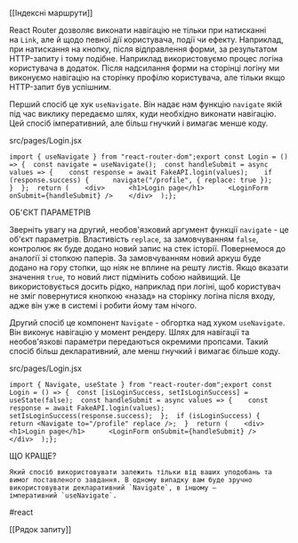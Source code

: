 [[Індексні маршрути]]

React Router дозволяє виконати навігацію не тільки при натисканні на `Link`, але й щодо певної дії користувача, події чи ефекту. Наприклад, при натискання на кнопку, після відправлення форми, за результатом HTTP-запиту і тому подібне. Наприклад використовуємо процес логіна користувача в додаток. Після надсилання форми на сторінці логіну ми виконуємо навігацію на сторінку профілю користувача, але тільки якщо HTTP-запит був успішним.

Перший спосіб це хук `useNavigate`. Він надає нам функцію `navigate` якій під час виклику передаємо шлях, куди необхідно виконати навігацію. Цей спосіб імперативний, але більш гнучкий і вимагає менше коду.

src/pages/Login.jsx

```
import { useNavigate } from "react-router-dom";export const Login = () => {  const navigate = useNavigate();  const handleSubmit = async values => {    const response = await FakeAPI.login(values);    if (response.success) {      navigate("/profile", { replace: true });    }  };  return (    <div>      <h1>Login page</h1>      <LoginForm onSubmit={handleSubmit} />    </div>  );};
```

ОБ'ЄКТ ПАРАМЕТРІВ

Зверніть увагу на другий, необов'язковий аргумент функції `navigate` - це об'єкт параметрів. Властивість `replace`, за замовчуванням `false`, контролює як буде додано новий запис на стек історії. Повернемося до аналогії зі стопкою паперів. За замовчуванням новий аркуш буде додано на гору стопки, що ніяк не вплине на решту листів. Якщо вказати значення `true`, то новий лист підмінить собою найвищий. Це використовується досить рідко, наприклад при логіні, щоб користувач не зміг повернутися кнопкою «назад» на сторінку логіна після входу, адже він уже в системі і робити йому там нічого.

Другий спосіб це компонент `Navigate` - обгортка над хуком `useNavigate`. Він виконує навігацію у момент рендеру. Шлях для навігації та необов'язкові параметри передаються окремими пропсами. Такий спосіб більш декларативний, але менш гнучкий і вимагає більше коду.

src/pages/Login.jsx

```
import { Navigate, useState } from "react-router-dom";export const Login = () => {  const [isLoginSuccess, setIsLoginSuccess] = useState(false);  const handleSubmit = async values => {    const response = await FakeAPI.login(values);    setIsLoginSuccess(response.success);  };  if (isLoginSuccess) {    return <Navigate to="/profile" replace />;  }  return (    <div>      <h1>Login page</h1>      <LoginForm onSubmit={handleSubmit} />    </div>  );};
```

ЩО КРАЩЕ?
```
Який спосіб використовувати залежить тільки від ваших уподобань та вимог поставленого завдання. В одному випадку вам буде зручно використовувати декларативний `Navigate`, в іншому – імперативний `useNavigate`.
```


#react 

[[Рядок запиту]]
